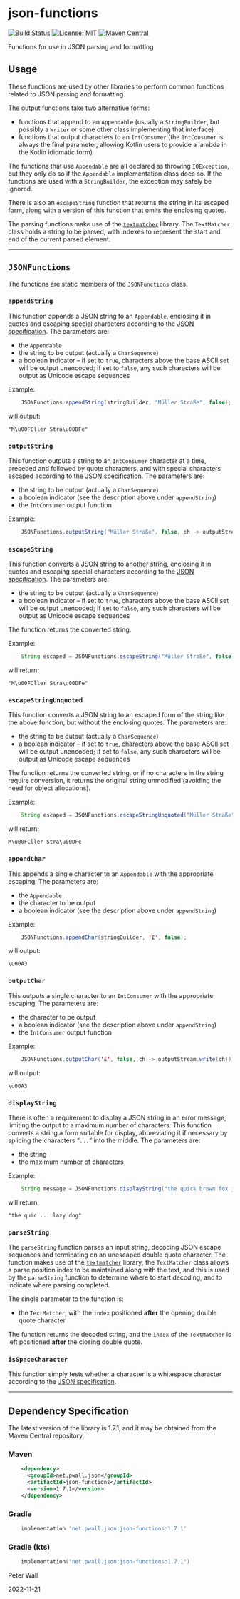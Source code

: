 # json-functions

[![Build Status](https://travis-ci.com/pwall567/json-functions.svg?branch=main)](https://app.travis-ci.com/github/pwall567/json-functions)
[![License: MIT](https://img.shields.io/badge/License-MIT-yellow.svg)](https://opensource.org/licenses/MIT)
[![Maven Central](https://img.shields.io/maven-central/v/net.pwall.json/json-functions?label=Maven%20Central)](https://search.maven.org/search?q=g:%22net.pwall.json%22%20AND%20a:%22json-functions%22)

Functions for use in JSON parsing and formatting

## Usage

These functions are used by other libraries to perform common functions related to JSON parsing and formatting.

The output functions take two alternative forms:

- functions that append to an `Appendable` (usually a `StringBuilder`, but possibly a `Writer` or some other class
  implementing that interface)
- functions that output characters to an `IntConsumer` (the `IntConsumer` is always the final parameter, allowing Kotlin
  users to provide a lambda in the Kotlin idiomatic form)

The functions that use `Appendable` are all declared as throwing `IOException`, but they only do so if the `Appendable`
implementation class does so.
If the functions are used with a `StringBuilder`, the exception may safely be ignored.

There is also an `escapeString` function that returns the string in its escaped form, along with a version of this
function that omits the enclosing quotes.

The parsing functions make use of the [`textmatcher`](https://github.com/pwall567/textmatcher) library.
The `TextMatcher` class holds a string to be parsed, with indexes to represent the start and end of the current parsed
element.

---

## `JSONFunctions`

The functions are static members of the `JSONFunctions` class.

### `appendString`

This function appends a JSON string to an `Appendable`, enclosing it in quotes and escaping special characters
according to the [JSON specification](https://www.rfc-editor.org/rfc/rfc8259.html#section-7).
The parameters are:
- the `Appendable`
- the string to be output (actually a `CharSequence`)
- a boolean indicator &ndash; if set to `true`, characters above the base ASCII set will be output unencoded; if set to
  `false`, any such characters will be output as Unicode escape sequences

Example:
```java
    JSONFunctions.appendString(stringBuilder, "Müller Straße", false);
```
will output:
```
"M\u00FCller Stra\u00DFe"
```

### `outputString`

This function outputs a string to an `IntConsumer` character at a time, preceded and followed by quote characters, and
with special characters escaped according to the
[JSON specification](https://www.rfc-editor.org/rfc/rfc8259.html#section-7).
The parameters are:
- the string to be output (actually a `CharSequence`)
- a boolean indicator (see the description above under `appendString`)
- the `IntConsumer` output function

Example:
```java
    JSONFunctions.outputString("Müller Straße", false, ch -> outputStream.write(ch));
```

### `escapeString`

This function converts a JSON string to another string, enclosing it in quotes and escaping special characters
according to the [JSON specification](https://www.rfc-editor.org/rfc/rfc8259.html#section-7).
The parameters are:
- the string to be output (actually a `CharSequence`)
- a boolean indicator &ndash; if set to `true`, characters above the base ASCII set will be output unencoded; if set to
  `false`, any such characters will be output as Unicode escape sequences

The function returns the converted string.

Example:
```java
    String escaped = JSONFunctions.escapeString("Müller Straße", false);
```
will return:
```
"M\u00FCller Stra\u00DFe"
```

### `escapeStringUnquoted`

This function converts a JSON string to an escaped form of the string like the above function, but without the enclosing
quotes.
The parameters are:
- the string to be output (actually a `CharSequence`)
- a boolean indicator &ndash; if set to `true`, characters above the base ASCII set will be output unencoded; if set to
  `false`, any such characters will be output as Unicode escape sequences

The function returns the converted string, or if no characters in the string require conversion, it returns the original
string unmodified (avoiding the need for object allocations).

Example:
```java
    String escaped = JSONFunctions.escapeStringUnquoted("Müller Straße", false);
```
will return:
```
M\u00FCller Stra\u00DFe
```

### `appendChar`

This appends a single character to an `Appendable` with the appropriate escaping.
The parameters are:
- the `Appendable`
- the character to be output
- a boolean indicator (see the description above under `appendString`)

Example:
```java
    JSONFunctions.appendChar(stringBuilder, '£', false);
```
will output:
```
\u00A3
```

### `outputChar`

This outputs a single character to an `IntConsumer` with the appropriate escaping.
The parameters are:
- the character to be output
- a boolean indicator (see the description above under `appendString`)
- the `IntConsumer` output function

Example:
```java
    JSONFunctions.outputChar('£', false, ch -> outputStream.write(ch));
```
will output:
```
\u00A3
```

### `displayString`

There is often a requirement to display a JSON string in an error message, limiting the output to a maximum number of
characters.
This function converts a string a form suitable for display, abbreviating it if necessary by splicing the characters
&ldquo;` ... `&rdquo; into the middle.
The parameters are:
- the string
- the maximum number of characters 

Example:
```java
    String message = JSONFunctions.displayString("the quick brown fox jumps over the lazy dog", 21);
```
will return:
```
"the quic ... lazy dog"
```

### `parseString`

The `parseString` function parses an input string, decoding JSON escape sequences and terminating on an unescaped double
quote character.
The function makes use of the [`textmatcher`](https://github.com/pwall567/textmatcher) library; the `TextMatcher` class
allows a parse position index to be maintained along with the text, and this is used by the `parseString` function to
determine where to start decoding, and to indicate where parsing completed.

The single parameter to the function is:
- the `TextMatcher`, with the `index` positioned **after** the opening double quote character

The function returns the decoded string, and the `index` of the `TextMatcher` is left positioned **after** the closing
double quote.

### `isSpaceCharacter`

This function simply tests whether a character is a whitespace character according to the
[JSON specification](https://www.rfc-editor.org/rfc/rfc8259.html#section-2).

---

## Dependency Specification

The latest version of the library is 1.7.1, and it may be obtained from the Maven Central repository.

### Maven
```xml
    <dependency>
      <groupId>net.pwall.json</groupId>
      <artifactId>json-functions</artifactId>
      <version>1.7.1</version>
    </dependency>
```
### Gradle
```groovy
    implementation 'net.pwall.json:json-functions:1.7.1'
```
### Gradle (kts)
```kotlin
    implementation("net.pwall.json:json-functions:1.7.1")
```

Peter Wall

2022-11-21
